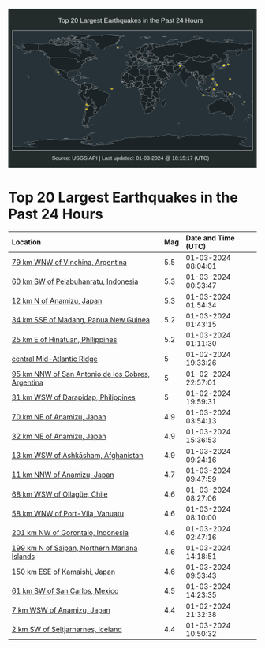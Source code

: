 ![Map](./map.png)

# Top 20 Largest Earthquakes in the Past 24 Hours

| Location | Mag | Date and Time (UTC) |
|:---|:---|:---|
| [79 km WNW of Vinchina, Argentina](https://earthquake.usgs.gov/earthquakes/eventpage/us6000m1cg) | 5.5 | 01-03-2024 08:04:01 |
| [60 km SW of Pelabuhanratu, Indonesia](https://earthquake.usgs.gov/earthquakes/eventpage/us6000m1ar) | 5.3 | 01-03-2024 00:53:47 |
| [12 km N of Anamizu, Japan](https://earthquake.usgs.gov/earthquakes/eventpage/us6000m1bj) | 5.3 | 01-03-2024 01:54:34 |
| [34 km SSE of Madang, Papua New Guinea](https://earthquake.usgs.gov/earthquakes/eventpage/us6000m1bg) | 5.2 | 01-03-2024 01:43:15 |
| [25 km E of Hinatuan, Philippines](https://earthquake.usgs.gov/earthquakes/eventpage/us6000m1b7) | 5.2 | 01-03-2024 01:11:30 |
| [central Mid-Atlantic Ridge](https://earthquake.usgs.gov/earthquakes/eventpage/us6000m18t) | 5 | 01-02-2024 19:33:26 |
| [95 km NNW of San Antonio de los Cobres, Argentina](https://earthquake.usgs.gov/earthquakes/eventpage/us6000m1ae) | 5 | 01-02-2024 22:57:01 |
| [31 km WSW of Darapidap, Philippines](https://earthquake.usgs.gov/earthquakes/eventpage/us6000m18z) | 5 | 01-02-2024 19:59:31 |
| [70 km NE of Anamizu, Japan](https://earthquake.usgs.gov/earthquakes/eventpage/us6000m1bt) | 4.9 | 01-03-2024 03:54:13 |
| [32 km NE of Anamizu, Japan](https://earthquake.usgs.gov/earthquakes/eventpage/us6000m1fl) | 4.9 | 01-03-2024 15:36:53 |
| [13 km WSW of Ashkāsham, Afghanistan](https://earthquake.usgs.gov/earthquakes/eventpage/us6000m1dx) | 4.9 | 01-03-2024 09:24:16 |
| [11 km NNW of Anamizu, Japan](https://earthquake.usgs.gov/earthquakes/eventpage/us6000m1dz) | 4.7 | 01-03-2024 09:47:59 |
| [68 km WSW of Ollagüe, Chile](https://earthquake.usgs.gov/earthquakes/eventpage/us6000m1cl) | 4.6 | 01-03-2024 08:27:06 |
| [58 km WNW of Port-Vila, Vanuatu](https://earthquake.usgs.gov/earthquakes/eventpage/us6000m1cj) | 4.6 | 01-03-2024 08:10:00 |
| [201 km NW of Gorontalo, Indonesia](https://earthquake.usgs.gov/earthquakes/eventpage/us6000m1bm) | 4.6 | 01-03-2024 02:47:16 |
| [199 km N of Saipan, Northern Mariana Islands](https://earthquake.usgs.gov/earthquakes/eventpage/us6000m1f9) | 4.6 | 01-03-2024 14:18:51 |
| [150 km ESE of Kamaishi, Japan](https://earthquake.usgs.gov/earthquakes/eventpage/us6000m1e1) | 4.6 | 01-03-2024 09:53:43 |
| [61 km SW of San Carlos, Mexico](https://earthquake.usgs.gov/earthquakes/eventpage/us6000m1f8) | 4.5 | 01-03-2024 14:23:35 |
| [7 km WSW of Anamizu, Japan](https://earthquake.usgs.gov/earthquakes/eventpage/us6000m1a4) | 4.4 | 01-02-2024 21:32:38 |
| [2 km SW of Seltjarnarnes, Iceland](https://earthquake.usgs.gov/earthquakes/eventpage/us6000m1eg) | 4.4 | 01-03-2024 10:50:32 |
